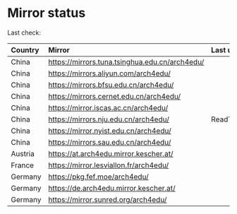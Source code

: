 <script src="./time.js"></script>
# Mirror status
Last check: <script type="text/javascript">localize(1712700982.3658924);</script>

|Country|Mirror|Last update|
|:------|:-----|:----------|
|China|https://mirrors.tuna.tsinghua.edu.cn/arch4edu/|<script type="text/javascript">localize(1712687213);</script>|
|China|https://mirrors.aliyun.com/arch4edu/|<script type="text/javascript">localize(1712644633);</script>|
|China|https://mirrors.bfsu.edu.cn/arch4edu/|<script type="text/javascript">localize(1712644633);</script>|
|China|https://mirrors.cernet.edu.cn/arch4edu/|<script type="text/javascript">localize(1712687213);</script>|
|China|https://mirror.iscas.ac.cn/arch4edu/|<script type="text/javascript">localize(1712644633);</script>|
|China|https://mirrors.nju.edu.cn/arch4edu/|ReadTimeout|
|China|https://mirror.nyist.edu.cn/arch4edu/|<script type="text/javascript">localize(1712687213);</script>|
|China|https://mirrors.sau.edu.cn/arch4edu/|<script type="text/javascript">localize(1712687213);</script>|
|Austria|https://at.arch4edu.mirror.kescher.at/|<script type="text/javascript">localize(1712687213);</script>|
|France|https://mirror.lesviallon.fr/arch4edu/|<script type="text/javascript">localize(1712644633);</script>|
|Germany|https://pkg.fef.moe/arch4edu/|<script type="text/javascript">localize(1712687213);</script>|
|Germany|https://de.arch4edu.mirror.kescher.at/|<script type="text/javascript">localize(1712687213);</script>|
|Germany|https://mirror.sunred.org/arch4edu/|<script type="text/javascript">localize(1712687213);</script>|

<script src="./tablefilter/tablefilter.js"></script>
<script src="./table.js"></script>
